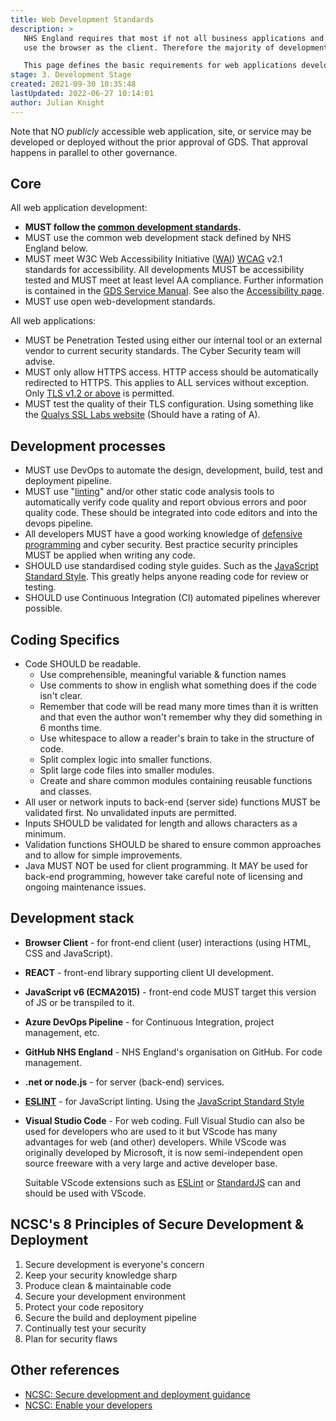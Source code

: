 ```yaml
---
title: Web Development Standards
description: >
   NHS England requires that most if not all business applications and services with user-facing interfaces
   use the browser as the client. Therefore the majority of development should include web development.

   This page defines the basic requirements for web applications developed by and for NHS England.
stage: 3. Development Stage
created: 2021-09-30 10:35:48
lastUpdated: 2022-06-27 10:14:01
author: Julian Knight
---
```


Note that NO _publicly_ accessible web application, site, or service may be developed or deployed without the prior approval of GDS. That approval happens in parallel to other governance.

## Core

All web application development:

* **MUST follow the [common development standards](application-development/common-dev/readme).**
* MUST use the common web development stack defined by NHS England below.
* MUST meet W3C Web Accessibility Initiative ([WAI](https://www.w3.org/WAI/)) [WCAG](https://www.w3.org/WAI/standards-guidelines/wcag/) v2.1 standards for accessibility. All developments MUST be accessibility tested and MUST meet at least level AA compliance. Further information is contained in the [GDS Service Manual](https://www.gov.uk/service-manual/helping-people-to-use-your-service/making-your-service-accessible-an-introduction#meeting-government-accessibility-requirements). See also the [Accessibility page](application-development/common-dev/accessibility).
* MUST use open web-development standards.

All web applications:

* MUST be Penetration Tested using either our internal tool or an external vendor to current security standards. The Cyber Security team will advise.
* MUST only allow HTTPS access. HTTP access should be automatically redirected to HTTPS. This applies to ALL services without exception. Only [TLS v1.2 or above](security/tls.md) is permitted.
* MUST test the quality of their TLS configuration. Using something like the [Qualys SSL Labs website](https://www.ssllabs.com/ssltest/) (Should have a rating of A).

## Development processes

* MUST use DevOps to automate the design, development, build, test and deployment pipeline.
* MUST use "[linting](https://developerexperience.io/practices/linting)" and/or other static code analysis tools to automatically verify code quality and report obvious errors and poor quality code. These should be integrated into code editors and into the devops pipeline.
* All developers MUST have a good working knowledge of [defensive programming](https://scottdorman.blog/2008/07/04/what-is-defensive-programming/) and cyber security. Best practice security principles MUST be applied when writing any code.
* SHOULD use standardised coding style guides. Such as the [JavaScript Standard Style](https://standardjs.com/). This greatly helps anyone reading code for review or testing.
* SHOULD use Continuous Integration (CI) automated pipelines wherever possible.

## Coding Specifics

* Code SHOULD be readable. 
  * Use comprehensible, meaningful variable & function names
  * Use comments to show in english what something does if the code isn't clear.
  * Remember that code will be read many more times than it is written and that even the author won't remember why they did something in 6 months time.
  * Use whitespace to allow a reader's brain to take in the structure of code.
  * Split complex logic into smaller functions.
  * Split large code files into smaller modules.
  * Create and share common modules containing reusable functions and classes.
* All user or network inputs to back-end (server side) functions MUST be validated first. No unvalidated inputs are permitted.
* Inputs SHOULD be validated for length and allows characters as a minimum.
* Validation functions SHOULD be shared to ensure common approaches and to allow for simple improvements.
* Java MUST NOT be used for client programming. It MAY be used for back-end programming, however take careful note of licensing and ongoing maintenance issues.

## Development stack

* **Browser Client** - for front-end client (user) interactions (using HTML, CSS and JavaScript).
* **REACT** - front-end library supporting client UI development.
* **JavaScript v6 (ECMA2015)** - front-end code MUST target this version of JS or be transpiled to it.
* **Azure DevOps Pipeline** - for Continuous Integration, project management, etc.
* **GitHub NHS England** - NHS England's organisation on GitHub. For code management.
* **.net or node.js** - for server (back-end) services.
* **[ESLINT](https://eslint.org/)** - for JavaScript linting. Using the [JavaScript Standard Style](https://standardjs.com/rules.html)
* **Visual Studio Code** - For web coding. Full Visual Studio can also be used for developers who are used to it but VScode has many advantages for web (and other) developers. While VScode was originally developed by Microsoft, it is now semi-independent open source freeware with a very large and active developer base.

  Suitable VScode extensions such as [ESLint](https://marketplace.visualstudio.com/items?itemName=dbaeumer.vscode-eslint) or [StandardJS](https://marketplace.visualstudio.com/items?itemName=standard.vscode-standard) can and should be used with VScode.

## NCSC's 8 Principles of Secure Development & Deployment

1. Secure development is everyone's concern
2. Keep your security knowledge sharp
3. Produce clean & maintainable code
4. Secure your development environment
5. Protect your code repository
6. Secure the build and deployment pipeline
7. Continually test your security
8. Plan for security flaws

## Other references

* [NCSC: Secure development and deployment guidance](https://www.ncsc.gov.uk/collection/developers-collection)
* [NCSC: Enable your developers](https://www.ncsc.gov.uk/collection/technology-assurance/principles-product-development/2-enable-your-developers)